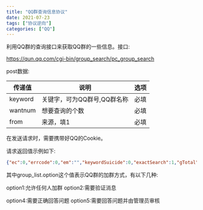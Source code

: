 ```yaml
---
title: "QQ群查询信息协议"
date: 2021-07-23
tags: ["协议逆向"]
categories: ["QQ"]
---
```


利用QQ群的查询接口来获取QQ群的一些信息。接口:

https://qun.qq.com/cgi-bin/group_search/pc_group_search

post数据:

| 传递值  | 说明                        | 选项 |
| ------- | --------------------------- | ---- |
| keyword | 关键字，可为QQ群号,QQ群名称 | 必填 |
| wantnum | 想要查询的个数              | 必填 |
| from    | 来源，填1                   | 必填 |

在发送请求时，需要携带好QQ的Cookie。

请求返回值示例如下:

```json
{"ec":0,"errcode":0,"em":"","keywordSuicide":0,"exactSearch":1,"gTotal":1,"endflag":1,"penetrate":"eyJwb3MiOjEsInAiOiJ7XCJyZWNvbW1lbmRcIjp0cnVlfSJ9","usr_cityid":null,"exact":1,"group_list":[{"code":633783602,"owner_uin":425063169,"name":"E-debug兴趣小组","class":27,"class_text":"","dist":null,"face":0,"flag":150995985,"flag_ext":2163040,"geo":null,"gid":633783602,"latitude":"0","level":0,"longitude":"0","max_member_num":500,"member_num":175,"group_label":[{"item":"文件多","type":3,"text_color":"ffffff","edging_color":"00cafc"},{"item":"管理员活跃","type":3,"text_color":"ffffff","edging_color":"c573ff"},{"item":"男生多","type":3,"text_color":"ffffff","edging_color":"ff80ca"}],"memo":"E-debug Plus插件交流与反馈群.https:github.comfjqisbaE-debug-plus","richfingermemo":"","option":2,"app_privilege_flag":67731665,"url":"http:\/\/p.qlogo.cn\/gh\/633783602\/633783602\/140","calc":null,"join_auth":"iGo2gTpSQ3GUGtZJkOrvSQCfjWanN9xTC0wCfnVGo0RRyc+kZC0llDIFthXkv0j1","certificate_type":0,"certificate_name":"","bitmap":1024,"labels":[{"label":"王者荣耀","tagid":"1955f30159a44e2800005e21","time":1503940136},{"label":"小学生","tagid":"1955f30159a44e2d0000ab6a","time":1503940141},{"label":"PUBG","tagid":"1955f3015a3a53fb0000dc32","time":1513772027}],"uin_privilege":1,"activity":9,"cityid":10282,"qaddr":["江西省","上饶市"],"gcate":["人物"]}]}
```

其中group_list.option这个值表示QQ群的加群方式，有以下几种:

option1:允许任何人加群
option2:需要验证消息

option4:需要正确回答问题
option5:需要回答问题并由管理员审核

